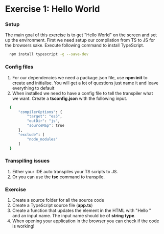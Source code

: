 # Exercise 1: Hello World

### Setup
The main goal of this exercise is to get "Hello World" on the screen and set up the environment.
First we need setup our compilation from TS to JS for the browsers sake. 
Execute following command to install TypeScript.

 ```sh
   npm install typescript -g --save-dev
   ```

### Config files
1. For our dependencies we need a package.json file, use **npm init** to create and initialise. You will get a lot of questions just name it and leave everything to default
2. When installed we need to have a config file to tell the transpiler what we want. Create a **tsconfig.json** with the following input.  

  ```sh
    {
        "compilerOptions": {
            "target": "es5",
            "outDir": "js",
            "sourceMap": true
        },
        "exclude": [
            "node_modules"
        ]
    }
   ```
    
### Transpiling issues
1. Either your IDE auto transpiles your TS scripts to JS.
2. Or you can use the **tsc** command to transpile.

### Exercise
1. Create a source folder for all the source code
2. Create a TypeScript source file (**app.ts**)
3. Create a function that updates the <span> element in the HTML with "Hello " and an input name. The input name should be of **string type**. 
3. When opening your application in the browser you can check if the code is working!